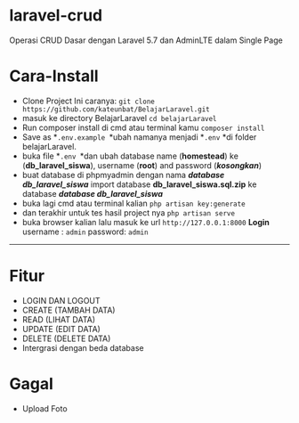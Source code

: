 # laravel-crud

Operasi CRUD Dasar dengan Laravel 5.7 dan AdminLTE dalam Single Page

# Cara-Install

- Clone Project Ini caranya: 
`git clone https://github.com/kateunbat/BelajarLaravel.git`
- masuk ke directory BelajarLaravel
`cd belajarLaravel`
- Run composer install di cmd atau terminal kamu
`composer install`
- Save as *`.env.example `*ubah namanya menjadi *`.env` *di folder belajarLaravel.
- buka file *`.env `*dan ubah database name (**homestead**) ke (**db_laravel_siswa**), username (**root**) and password (***kosongkan***) 
- buat database di phpmyadmin dengan nama ***database db_laravel_siswa***
import database **db_laravel_siswa.sql.zip** ke database ***database db_laravel_siswa***
- buka lagi cmd atau terminal kalian 
`php artisan key:generate`
- dan terakhir untuk tes hasil project nya
`php artisan serve`
- buka browser kalian lalu masuk ke url 
`http://127.0.0.1:8000`
**Login**
username : `admin` password: `admin`

------------

# Fitur 
- LOGIN DAN LOGOUT
-  CREATE (TAMBAH DATA)
-  READ (LIHAT DATA)
- UPDATE (EDIT DATA)
- DELETE (DELETE DATA)
-  Intergrasi dengan beda database
# Gagal
- Upload Foto

